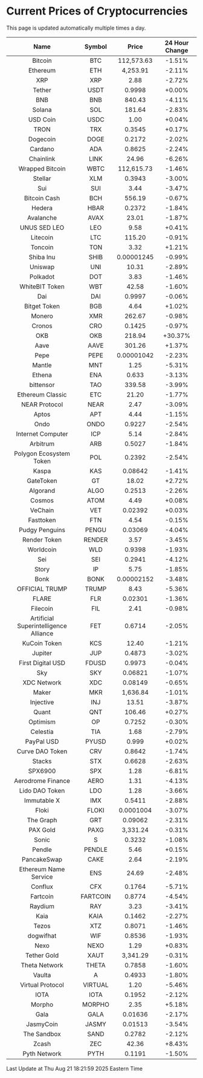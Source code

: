 # Current Prices of Cryptocurrencies
This page is updated automatically multiple times a day.

| Name | Symbol | Price | 24 Hour Change |
| :---: |:---:| :---: | :---: |
| Bitcoin | BTC | 112,573.63 | -1.51% |
| Ethereum | ETH | 4,253.91 | -2.11% |
| XRP | XRP | 2.88 | -2.72% |
| Tether | USDT | 0.9998 | +0.00% |
| BNB | BNB | 840.43 | -4.11% |
| Solana | SOL | 181.64 | -2.83% |
| USD Coin | USDC | 1.00 | +0.04% |
| TRON | TRX | 0.3545 | +0.17% |
| Dogecoin | DOGE | 0.2172 | -2.02% |
| Cardano | ADA | 0.8625 | -2.24% |
| Chainlink | LINK | 24.96 | -6.26% |
| Wrapped Bitcoin | WBTC | 112,615.73 | -1.46% |
| Stellar | XLM | 0.3943 | -3.00% |
| Sui | SUI | 3.44 | -3.47% |
| Bitcoin Cash | BCH | 556.19 | -0.67% |
| Hedera | HBAR | 0.2372 | -1.84% |
| Avalanche | AVAX | 23.01 | -1.87% |
| UNUS SED LEO | LEO | 9.58 | +0.41% |
| Litecoin | LTC | 115.20 | -0.91% |
| Toncoin | TON | 3.32 | +1.21% |
| Shiba Inu | SHIB | 0.00001245 | -0.99% |
| Uniswap | UNI | 10.31 | -2.89% |
| Polkadot | DOT | 3.83 | -1.46% |
| WhiteBIT Token | WBT | 42.58 | -1.60% |
| Dai | DAI | 0.9997 | -0.06% |
| Bitget Token | BGB | 4.64 | +1.02% |
| Monero | XMR | 262.67 | -0.98% |
| Cronos | CRO | 0.1425 | -0.97% |
| OKB | OKB | 218.94 | +30.37% |
| Aave | AAVE | 301.26 | +1.37% |
| Pepe | PEPE | 0.00001042 | -2.23% |
| Mantle | MNT | 1.25 | -5.31% |
| Ethena | ENA | 0.633 | -3.13% |
| bittensor | TAO | 339.58 | -3.99% |
| Ethereum Classic | ETC | 21.20 | -1.77% |
| NEAR Protocol | NEAR | 2.47 | -3.09% |
| Aptos | APT | 4.44 | -1.15% |
| Ondo | ONDO | 0.9227 | -2.54% |
| Internet Computer | ICP | 5.14 | -2.84% |
| Arbitrum | ARB | 0.5027 | -1.84% |
| Polygon Ecosystem Token | POL | 0.2392 | -2.54% |
| Kaspa | KAS | 0.08642 | -1.41% |
| GateToken | GT | 18.02 | +2.72% |
| Algorand | ALGO | 0.2513 | -2.26% |
| Cosmos | ATOM | 4.49 | +0.08% |
| VeChain | VET | 0.02392 | +0.03% |
| Fasttoken | FTN | 4.54 | -0.15% |
| Pudgy Penguins | PENGU | 0.03069 | -4.04% |
| Render Token | RENDER | 3.57 | -3.45% |
| Worldcoin | WLD | 0.9398 | -1.93% |
| Sei | SEI | 0.2941 | -4.12% |
| Story | IP | 5.75 | -1.85% |
| Bonk | BONK | 0.00002152 | -3.48% |
| OFFICIAL TRUMP | TRUMP | 8.43 | -5.36% |
| FLARE | FLR | 0.02301 | -1.36% |
| Filecoin | FIL | 2.41 | -0.98% |
| Artificial Superintelligence Alliance | FET | 0.6714 | -2.05% |
| KuCoin Token | KCS | 12.40 | -1.21% |
| Jupiter | JUP | 0.4873 | -3.02% |
| First Digital USD | FDUSD | 0.9973 | -0.04% |
| Sky | SKY | 0.06821 | -1.07% |
| XDC Network | XDC | 0.08149 | -0.65% |
| Maker | MKR | 1,636.84 | -1.01% |
| Injective | INJ | 13.51 | -3.87% |
| Quant | QNT | 106.46 | +0.27% |
| Optimism | OP | 0.7252 | -0.30% |
| Celestia | TIA | 1.68 | -2.79% |
| PayPal USD | PYUSD | 0.999 | +0.02% |
| Curve DAO Token | CRV | 0.8642 | -1.74% |
| Stacks | STX | 0.6628 | -2.63% |
| SPX6900 | SPX | 1.28 | -6.81% |
| Aerodrome Finance | AERO | 1.31 | -4.13% |
| Lido DAO Token | LDO | 1.28 | -3.66% |
| Immutable X | IMX | 0.5411 | -2.88% |
| Floki | FLOKI | 0.0001004 | -3.07% |
| The Graph | GRT | 0.09062 | -2.31% |
| PAX Gold | PAXG | 3,331.24 | -0.31% |
| Sonic | S | 0.3232 | -1.08% |
| Pendle | PENDLE | 5.46 | +0.15% |
| PancakeSwap | CAKE | 2.64 | -2.19% |
| Ethereum Name Service | ENS | 24.69 | -2.48% |
| Conflux | CFX | 0.1764 | -5.71% |
| Fartcoin | FARTCOIN | 0.8774 | -4.54% |
| Raydium | RAY | 3.23 | -3.41% |
| Kaia | KAIA | 0.1462 | -2.27% |
| Tezos | XTZ | 0.8071 | -1.46% |
| dogwifhat | WIF | 0.8536 | -1.93% |
| Nexo | NEXO | 1.29 | +0.83% |
| Tether Gold | XAUT | 3,341.29 | -0.31% |
| Theta Network | THETA | 0.7858 | -1.60% |
| Vaulta | A | 0.4933 | -1.80% |
| Virtual Protocol | VIRTUAL | 1.20 | -5.46% |
| IOTA | IOTA | 0.1952 | -2.12% |
| Morpho | MORPHO | 2.35 | +5.18% |
| Gala | GALA | 0.01636 | -2.17% |
| JasmyCoin | JASMY | 0.01513 | -3.54% |
| The Sandbox | SAND | 0.2782 | -2.12% |
| Zcash | ZEC | 42.36 | +8.43% |
| Pyth Network | PYTH | 0.1191 | -1.50% |

Last Update at Thu Aug 21 18:21:59 2025 Eastern Time